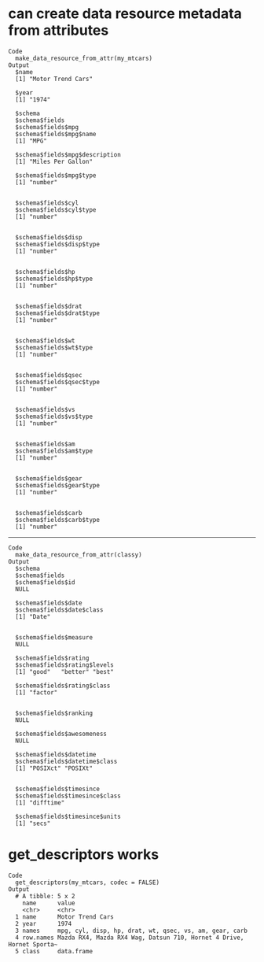 # can create data resource metadata from attributes

    Code
      make_data_resource_from_attr(my_mtcars)
    Output
      $name
      [1] "Motor Trend Cars"
      
      $year
      [1] "1974"
      
      $schema
      $schema$fields
      $schema$fields$mpg
      $schema$fields$mpg$name
      [1] "MPG"
      
      $schema$fields$mpg$description
      [1] "Miles Per Gallon"
      
      $schema$fields$mpg$type
      [1] "number"
      
      
      $schema$fields$cyl
      $schema$fields$cyl$type
      [1] "number"
      
      
      $schema$fields$disp
      $schema$fields$disp$type
      [1] "number"
      
      
      $schema$fields$hp
      $schema$fields$hp$type
      [1] "number"
      
      
      $schema$fields$drat
      $schema$fields$drat$type
      [1] "number"
      
      
      $schema$fields$wt
      $schema$fields$wt$type
      [1] "number"
      
      
      $schema$fields$qsec
      $schema$fields$qsec$type
      [1] "number"
      
      
      $schema$fields$vs
      $schema$fields$vs$type
      [1] "number"
      
      
      $schema$fields$am
      $schema$fields$am$type
      [1] "number"
      
      
      $schema$fields$gear
      $schema$fields$gear$type
      [1] "number"
      
      
      $schema$fields$carb
      $schema$fields$carb$type
      [1] "number"
      
      
      
      

---

    Code
      make_data_resource_from_attr(classy)
    Output
      $schema
      $schema$fields
      $schema$fields$id
      NULL
      
      $schema$fields$date
      $schema$fields$date$class
      [1] "Date"
      
      
      $schema$fields$measure
      NULL
      
      $schema$fields$rating
      $schema$fields$rating$levels
      [1] "good"   "better" "best"  
      
      $schema$fields$rating$class
      [1] "factor"
      
      
      $schema$fields$ranking
      NULL
      
      $schema$fields$awesomeness
      NULL
      
      $schema$fields$datetime
      $schema$fields$datetime$class
      [1] "POSIXct" "POSIXt" 
      
      
      $schema$fields$timesince
      $schema$fields$timesince$class
      [1] "difftime"
      
      $schema$fields$timesince$units
      [1] "secs"
      
      
      
      

# get_descriptors works

    Code
      get_descriptors(my_mtcars, codec = FALSE)
    Output
      # A tibble: 5 x 2
        name      value                                                               
        <chr>     <chr>                                                               
      1 name      Motor Trend Cars                                                    
      2 year      1974                                                                
      3 names     mpg, cyl, disp, hp, drat, wt, qsec, vs, am, gear, carb              
      4 row.names Mazda RX4, Mazda RX4 Wag, Datsun 710, Hornet 4 Drive, Hornet Sporta~
      5 class     data.frame                                                          

